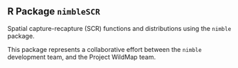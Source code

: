 ## R Package `nimbleSCR`

Spatial capture-recapture (SCR) functions and distributions using the `nimble` package.

This package represents a collaborative effort between the `nimble` development team, and the Project WildMap team.

